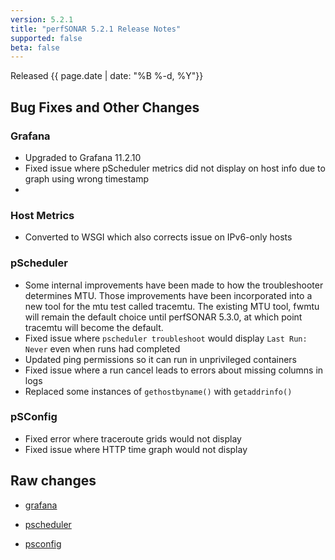 ```yaml
---
version: 5.2.1
title: "perfSONAR 5.2.1 Release Notes"
supported: false
beta: false
---
```


Released {{ page.date | date: "%B %-d, %Y"}}


Bug Fixes and Other Changes
---------------------

### Grafana
- Upgraded to Grafana 11.2.10
- Fixed issue where pScheduler metrics did not display on host info due to graph using wrong timestamp
- 
### Host Metrics
- Converted to WSGI which also corrects issue on IPv6-only hosts

### pScheduler
- Some internal improvements have been made to how the troubleshooter determines MTU. Those improvements have been incorporated into a new tool for the mtu test called tracemtu. The existing MTU tool, fwmtu will remain the default choice until perfSONAR 5.3.0, at which point tracemtu will become the default.
- Fixed issue where `pscheduler troubleshoot` would display `Last Run: Never` even when runs had completed
- Updated ping permissions so it can run in unprivileged containers
- Fixed issue where a run cancel leads to errors about missing columns in logs
- Replaced some instances of `gethostbyname()` with `getaddrinfo()`

### pSConfig
- Fixed error where traceroute grids would not display
- Fixed issue where HTTP time graph would not display


Raw changes
-----------

-   [grafana](https://github.com/perfsonar/grafana/compare/v5.2.0...v5.2.1)

-   [pscheduler](https://github.com/perfsonar/pscheduler/compare/v5.2.0...v5.2.1)
-   [psconfig](https://github.com/perfsonar/psconfig/compare/v5.2.0...v5.2.1)
